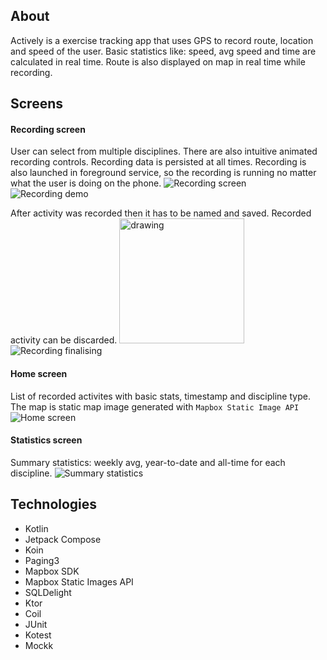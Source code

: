 ## About
Actively is a exercise tracking app that uses GPS to record route, location and speed of the user. Basic statistics like: speed, avg speed and time are calculated in real time. Route is also displayed on map in real time while recording.

## Screens
#### Recording screen
User can select from multiple disciplines. There are also intuitive animated recording controls. Recording data is persisted at all times. Recording is also launched in foreground service, so the recording is running no matter what the user is doing on the phone. 
![Recording screen](https://github.com/actively-pw/actively-mobile/assets/59282537/9e1f398f-9a19-497a-aa15-90656fc91d80)
![Recording demo](https://github.com/actively-pw/actively-mobile/assets/59282537/c5f39387-73e3-42dd-9be2-1faa28f9b40b)


After activity was recorded then it has to be named and saved. Recorded activity can be discarded.
<img src="https://github.com/actively-pw/actively-mobile/assets/59282537/a8b11800-eda4-499b-876c-3370252ffa37" alt="drawing" width="200"/>
![Recording finalising](https://github.com/actively-pw/actively-mobile/assets/59282537/a8b11800-eda4-499b-876c-3370252ffa37)

#### Home screen
List of recorded activites with basic stats, timestamp and discipline type. The map is static map image generated with `Mapbox Static Image API`
![Home screen](https://github.com/actively-pw/actively-mobile/assets/59282537/2f11e970-949d-49fd-bfc1-46ccd37880d1)

#### Statistics screen
Summary statistics: weekly avg, year-to-date and all-time for each discipline.
![Summary statistics](https://github.com/actively-pw/actively-mobile/assets/59282537/0032ebaf-74b5-401e-a934-d18bd7cf8ffb)



## Technologies
- Kotlin
- Jetpack Compose
- Koin
- Paging3
- Mapbox SDK
- Mapbox Static Images API
- SQLDelight
- Ktor
- Coil
- JUnit
- Kotest
- Mockk
